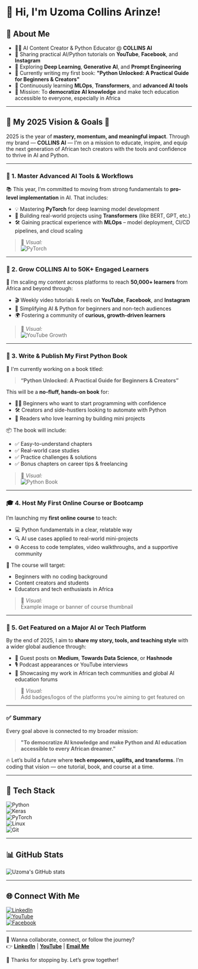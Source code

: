 # 👋 Hi, I'm Uzoma Collins Arinze!

## 💼 About Me
- 🧑‍💻 AI Content Creator & Python Educator @ **COLLINS AI**
- 🎥 Sharing practical AI/Python tutorials on **YouTube**, **Facebook**, and **Instagram**
- 🔬 Exploring **Deep Learning**, **Generative AI**, and **Prompt Engineering**
- 📘 Currently writing my first book: **"Python Unlocked: A Practical Guide for Beginners & Creators"**
- 🌱 Continuously learning **MLOps**, **Transformers**, and **advanced AI tools**
- 🎯 Mission: To **democratize AI knowledge** and make tech education accessible to everyone, especially in Africa

---

## 🎯 My 2025 Vision & Goals 🚀

2025 is the year of **mastery, momentum, and meaningful impact**. Through my brand — **COLLINS AI** — I'm on a mission to educate, inspire, and equip the next generation of African tech creators with the tools and confidence to thrive in AI and Python.

---

### 🧠 1. Master Advanced AI Tools & Workflows  
📚 This year, I’m committed to moving from strong fundamentals to **pro-level implementation** in AI. That includes:

- 💡 Mastering **PyTorch** for deep learning model development  
- 🤖 Building real-world projects using **Transformers** (like BERT, GPT, etc.)  
- 🛠️ Gaining practical experience with **MLOps** – model deployment, CI/CD pipelines, and cloud scaling

> 📸 *Visual:*  
> ![PyTorch](https://upload.wikimedia.org/wikipedia/commons/9/96/Pytorch_logo.png)

---

### 📢 2. Grow COLLINS AI to 50K+ Engaged Learners  
🎥 I’m scaling my content across platforms to reach **50,000+ learners** from Africa and beyond through:

- 🎬 Weekly video tutorials & reels on **YouTube**, **Facebook**, and **Instagram**  
- 🧠 Simplifying AI & Python for beginners and non-tech audiences  
- 🌍 Fostering a community of **curious, growth-driven learners**

> 📸 *Visual:*  
> ![YouTube Growth](https://img.shields.io/youtube/channel/subscribers/YOUR_CHANNEL_ID?style=social)

---

### 📘 3. Write & Publish My First Python Book  
📖 I'm currently working on a book titled:

> **“Python Unlocked: A Practical Guide for Beginners & Creators”**

This will be a **no-fluff, hands-on book** for:
- 👩‍💻 Beginners who want to start programming with confidence  
- 🛠️ Creators and side-hustlers looking to automate with Python  
- 🎯 Readers who love learning by building mini projects

📦 The book will include:
- ✅ Easy-to-understand chapters  
- ✅ Real-world case studies  
- ✅ Practice challenges & solutions  
- ✅ Bonus chapters on career tips & freelancing

> 📸 *Visual:*  
> ![Python Book](https://upload.wikimedia.org/wikipedia/commons/c/c3/Python-logo-notext.svg)

---

### 🎓 4. Host My First Online Course or Bootcamp  
I’m launching my **first online course** to teach:

- 💻 Python fundamentals in a clear, relatable way  
- 🔍 AI use cases applied to real-world mini-projects  
- 🌐 Access to code templates, video walkthroughs, and a supportive community

🎯 The course will target:
- Beginners with no coding background  
- Content creators and students  
- Educators and tech enthusiasts in Africa

> 📸 *Visual:*  
> Example image or banner of course thumbnail

---

### 🌟 5. Get Featured on a Major AI or Tech Platform  
By the end of 2025, I aim to **share my story, tools, and teaching style** with a wider global audience through:

- 📝 Guest posts on **Medium**, **Towards Data Science**, or **Hashnode**  
- 🎙️ Podcast appearances or YouTube interviews  
- 📣 Showcasing my work in African tech communities and global AI education forums

> 📸 *Visual:*  
> Add badges/logos of the platforms you’re aiming to get featured on

---

### ✅ Summary  
Every goal above is connected to my broader mission:  
> **"To democratize AI knowledge and make Python and AI education accessible to every African dreamer."**

🔥 Let’s build a future where **tech empowers, uplifts, and transforms**. I’m coding that vision — one tutorial, book, and course at a time.

---

## 🧰 Tech Stack  
![Python](https://img.shields.io/badge/-Python-333333?style=flat&logo=python)  
![Keras](https://img.shields.io/badge/-Keras-333333?style=flat&logo=keras)  
![PyTorch](https://img.shields.io/badge/-PyTorch-EE4C2C?style=flat&logo=pytorch)  
![Linux](https://img.shields.io/badge/-Linux-333333?style=flat&logo=linux)  
![Git](https://img.shields.io/badge/-Git-333333?style=flat&logo=git)  

---

## 📊 GitHub Stats  
![Uzoma's GitHub stats](https://github-readme-stats.vercel.app/api?username=your-username&show_icons=true&theme=radical)

---

## 🌐 Connect With Me  
[![LinkedIn](https://img.shields.io/badge/-LinkedIn-0A66C2?style=flat&logo=linkedin&logoColor=white)](your-link)  
[![YouTube](https://img.shields.io/badge/-YouTube-red?style=flat&logo=youtube&logoColor=white)](your-link)  
[![Facebook](https://img.shields.io/badge/-Facebook-1877F2?style=flat&logo=facebook&logoColor=white)](your-link)

---

📩 Wanna collaborate, connect, or follow the journey?  
👉 **[LinkedIn](https://linkedin.com/in/your-link)** | **[YouTube](https://youtube.com/@your-channel)** | **[Email Me](mailto:your@email.com)**

💙 Thanks for stopping by. Let’s grow together!

